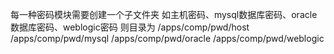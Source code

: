 每一种密码模块需要创建一个子文件夹
如主机密码、mysql数据库密码、oracle数据库密码、weblogic密码
则目录为
/apps/comp/pwd/host
/apps/comp/pwd/mysql
/apps/comp/pwd/oracle
/apps/comp/pwd/weblogic